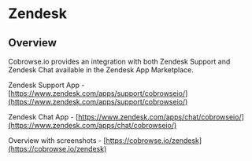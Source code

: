 # Zendesk

## Overview

Cobrowse.io provides an integration with both Zendesk Support and Zendesk Chat available in the Zendesk App Marketplace. 

Zendesk Support App - [https://www.zendesk.com/apps/support/cobrowseio/](https://www.zendesk.com/apps/support/cobrowseio/)

Zendesk Chat App - [https://www.zendesk.com/apps/chat/cobrowseio/](https://www.zendesk.com/apps/chat/cobrowseio/)

Overview with screenshots - [https://cobrowse.io/zendesk](https://cobrowse.io/zendesk)

